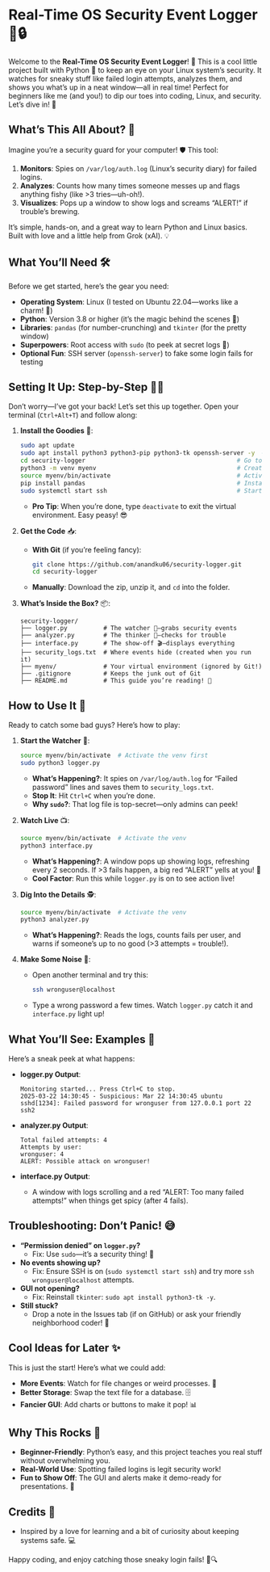 # Real-Time OS Security Event Logger 🚨🔒

Welcome to the **Real-Time OS Security Event Logger**! 🎉 This is a cool little project built with Python 🐍 to keep an eye on your Linux system’s security. It watches for sneaky stuff like failed login attempts, analyzes them, and shows you what’s up in a neat window—all in real time! Perfect for beginners like me (and you!) to dip our toes into coding, Linux, and security. Let’s dive in! 🌊

## What’s This All About? 🤔
Imagine you’re a security guard for your computer! 🛡️ This tool:
1. **Monitors**: Spies on `/var/log/auth.log` (Linux’s security diary) for failed logins.
2. **Analyzes**: Counts how many times someone messes up and flags anything fishy (like >3 tries—uh-oh!).
3. **Visualizes**: Pops up a window to show logs and screams “ALERT!” if trouble’s brewing.

It’s simple, hands-on, and a great way to learn Python and Linux basics. Built with love and a little help from Grok (xAI). 💡

## What You’ll Need 🛠️
Before we get started, here’s the gear you need:
- **Operating System**: Linux (I tested on Ubuntu 22.04—works like a charm! 🌟)
- **Python**: Version 3.8 or higher (it’s the magic behind the scenes 🎩)
- **Libraries**: `pandas` (for number-crunching) and `tkinter` (for the pretty window)
- **Superpowers**: Root access with `sudo` (to peek at secret logs 🔐)
- **Optional Fun**: SSH server (`openssh-server`) to fake some login fails for testing

## Setting It Up: Step-by-Step 🏃‍♂️
Don’t worry—I’ve got your back! Let’s set this up together. Open your terminal (`Ctrl+Alt+T`) and follow along:

1. **Install the Goodies** 🎁:
   ```bash
   sudo apt update
   sudo apt install python3 python3-pip python3-tk openssh-server -y  # System tools
   cd security-logger                                          # Go to your project folder
   python3 -m venv myenv                                       # Create a virtual environment
   source myenv/bin/activate                                   # Activate it (your prompt changes!)
   pip install pandas                                          # Install pandas in the venv
   sudo systemctl start ssh                                    # Start SSH for testing
   ```
   - **Pro Tip**: When you’re done, type `deactivate` to exit the virtual environment. Easy peasy! 😎

2. **Get the Code** 📥:
   - **With Git** (if you’re feeling fancy):
     ```bash
     git clone https://github.com/anandku06/security-logger.git
     cd security-logger
     ```
   - **Manually**: Download the zip, unzip it, and `cd` into the folder.

3. **What’s Inside the Box?** 📦:
   ```
   security-logger/
   ├── logger.py          # The watcher 👀—grabs security events
   ├── analyzer.py        # The thinker 🧠—checks for trouble
   ├── interface.py       # The show-off 🎬—displays everything
   ├── security_logs.txt  # Where events hide (created when you run it)
   ├── myenv/             # Your virtual environment (ignored by Git!)
   ├── .gitignore         # Keeps the junk out of Git
   ├── README.md          # This guide you’re reading! 📖
   ```

## How to Use It 🚀
Ready to catch some bad guys? Here’s how to play:

1. **Start the Watcher** 👀:
   ```bash
   source myenv/bin/activate  # Activate the venv first
   sudo python3 logger.py
   ```
   - **What’s Happening?**: It spies on `/var/log/auth.log` for “Failed password” lines and saves them to `security_logs.txt`.
   - **Stop It**: Hit `Ctrl+C` when you’re done.
   - **Why `sudo`?**: That log file is top-secret—only admins can peek!

2. **Watch Live** 📺:
   ```bash
   source myenv/bin/activate  # Activate the venv
   python3 interface.py
   ```
   - **What’s Happening?**: A window pops up showing logs, refreshing every 2 seconds. If >3 fails happen, a big red “ALERT” yells at you! 🚨
   - **Cool Factor**: Run this while `logger.py` is on to see action live!

3. **Dig Into the Details** 🕵️:
   ```bash
   source myenv/bin/activate  # Activate the venv
   python3 analyzer.py
   ```
   - **What’s Happening?**: Reads the logs, counts fails per user, and warns if someone’s up to no good (>3 attempts = trouble!).

4. **Make Some Noise** 🎤:
   - Open another terminal and try this:
     ```bash
     ssh wronguser@localhost
     ```
   - Type a wrong password a few times. Watch `logger.py` catch it and `interface.py` light up!

## What You’ll See: Examples 🌈
Here’s a sneak peek at what happens:

- **logger.py Output**:
  ```
  Monitoring started... Press Ctrl+C to stop.
  2025-03-22 14:30:45 - Suspicious: Mar 22 14:30:45 ubuntu sshd[1234]: Failed password for wronguser from 127.0.0.1 port 22 ssh2
  ```

- **analyzer.py Output**:
  ```
  Total failed attempts: 4
  Attempts by user:
  wronguser: 4
  ALERT: Possible attack on wronguser!
  ```

- **interface.py Output**: 
  - A window with logs scrolling and a red “ALERT: Too many failed attempts!” when things get spicy (after 4 fails).

## Troubleshooting: Don’t Panic! 😅
- **“Permission denied” on `logger.py`?** 
  - Fix: Use `sudo`—it’s a security thing! 🔑
- **No events showing up?**
  - Fix: Ensure SSH is on (`sudo systemctl start ssh`) and try more `ssh wronguser@localhost` attempts.
- **GUI not opening?**
  - Fix: Reinstall `tkinter`: `sudo apt install python3-tk -y`.
- **Still stuck?** 
  - Drop a note in the Issues tab (if on GitHub) or ask your friendly neighborhood coder! 🤝

## Cool Ideas for Later ✨
This is just the start! Here’s what we could add:
- **More Events**: Watch for file changes or weird processes. 📁
- **Better Storage**: Swap the text file for a database. 🗄️
- **Fancier GUI**: Add charts or buttons to make it pop! 📊

## Why This Rocks 🎸
- **Beginner-Friendly**: Python’s easy, and this project teaches you real stuff without overwhelming you.
- **Real-World Use**: Spotting failed logins is legit security work!
- **Fun to Show Off**: The GUI and alerts make it demo-ready for presentations. 🎤

## Credits 🙌
- Inspired by a love for learning and a bit of curiosity about keeping systems safe. 💻

Happy coding, and enjoy catching those sneaky login fails! 🎉🔍
